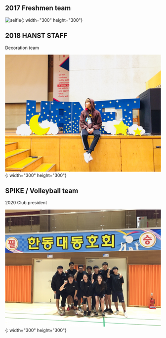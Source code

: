 2017 Freshmen team
-----------------------------
![selfie](/freshmen.jpg){: width="300" height="300"}

2018 HANST STAFF 
-----------------------------
Decoration team

![selfie](/KakaoTalk_20200324_142803711.jpg){: width="300" height="300"}

SPIKE / Volleyball team
------------------------------
2020 Club president

![selfie](/KakaoTalk_20200318_003955998.jpg){: width="300" height="300"}
